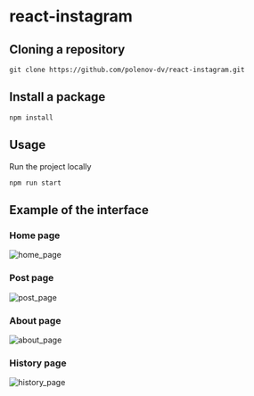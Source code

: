 # react-instagram

## Cloning a repository

```shell
git clone https://github.com/polenov-dv/react-instagram.git
```

## Install a package

```shell
npm install
```

## Usage
Run the project locally

```shell
npm run start
```

## Example of the interface

### Home page
![home_page](https://github.com/polenov-dv/react-instagram/assets/126477538/f8d2ecae-4d72-4da0-9180-4159f76bf592)

### Post page
![post_page](https://github.com/polenov-dv/react-instagram/assets/126477538/2774676c-0c21-4af8-8467-89036b0eb938)

### About page
![about_page](https://github.com/polenov-dv/react-instagram/assets/126477538/432f8abc-9d11-4b9b-b49e-0d3e9c9f0df9)

### History page
![history_page](https://github.com/polenov-dv/react-instagram/assets/126477538/5163837b-2a02-4f6d-8424-947416ca58e0)
